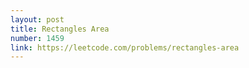 ```yaml
---
layout: post
title: Rectangles Area
number: 1459
link: https://leetcode.com/problems/rectangles-area
---
```

